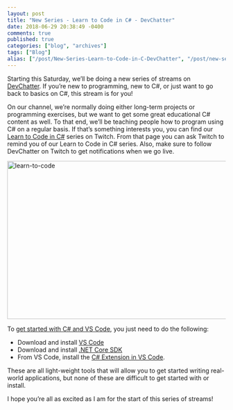 ```yaml
---
layout: post
title: "New Series - Learn to Code in C# - DevChatter"
date: 2018-06-29 20:38:49 -0400
comments: true
published: true
categories: ["blog", "archives"]
tags: ["Blog"]
alias: ["/post/New-Series-Learn-to-Code-in-C-DevChatter", "/post/new-series-learn-to-code-in-c-devchatter"]
---
```

<!-- more -->

<p>Starting this Saturday, we’ll be doing a new series of streams on <a href="https://www.twitch.tv/devchatter" target="_blank">DevChatter</a>. If you’re new to programming, new to C#, or just want to go back to basics on C#, this stream is for you!</p><p>On our channel, we’re normally doing either long-term projects or programming exercises, but we want to get some great educational C# content as well. To that end, we’ll be teaching people how to program using C# on a regular basis. If that’s something interests you, you can find our <a href="https://www.twitch.tv/events/9I5Zdxl4Q_eTUV_QjHxxQg" target="_blank">Learn to Code in C#</a> series on Twitch. From that page you can ask Twitch to remind you of our Learn to Code in C# series. Also, make sure to follow DevChatter on Twitch to get notifications when we go live.</p><p><a href="https://www.twitch.tv/events/9I5Zdxl4Q_eTUV_QjHxxQg"><img width="644" height="364" title="learn-to-code" style="display: inline; background-image: none;" alt="learn-to-code" src="http://brendan.enrick.com/image.axd?picture=learn-to-code.png" border="0"></a></p><p>To <a href="https://docs.microsoft.com/en-us/dotnet/core/tutorials/with-visual-studio-code" target="_blank">get started with C# and VS Code</a>, you just need to do the following:</p><ul><li>Download and install <a href="https://code.visualstudio.com/" target="_blank">VS Code</a></li><li>Download and install <a href="https://www.microsoft.com/net/download/core" target="_blank">.NET Core SDK</a></li><li>From VS Code, install the <a href="https://marketplace.visualstudio.com/items?itemName=ms-vscode.csharp" target="_blank">C# Extension in VS Code</a>.</li></ul><p>These are all light-weight tools that will allow you to get started writing real-world applications, but none of these are difficult to get started with or install. </p><p>I hope you’re all as excited as I am for the start of this series of streams!</p>

